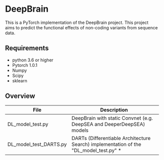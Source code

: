# DeepBrain
This is a PyTorch implementation of the DeepBrain project. This project aims to predict the functional effects of non-coding variants from sequence data.

## Requirements
- python 3.6 or higher
- Pytorch 1.0.1
- Numpy
- Scipy
- sklearn

## Overview
| File | Description |
| --- | --- |
| DL_model_test.py | DeepBrain with static Convnet (e.g. DeepSEA and DeeperDeepSEA) models |
| DL_model_test_DARTS.py | DARTs (Differentiable Architecture Search) implementation of the "DL_model_test.py" * | 
